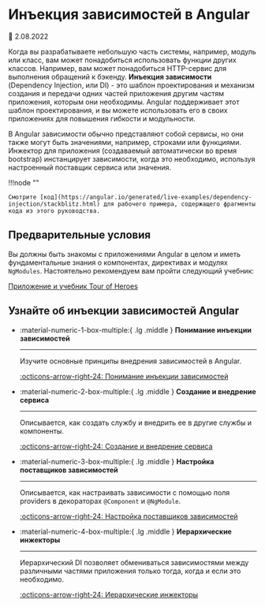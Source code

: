 # Инъекция зависимостей в Angular

:date: 2.08.2022

Когда вы разрабатываете небольшую часть системы, например, модуль или класс, вам может понадобиться использовать функции других классов. Например, вам может понадобиться HTTP-сервис для выполнения обращений к бэкенду. **Инъекция зависимости** (Dependency Injection, или DI) - это шаблон проектирования и механизм создания и передачи одних частей приложения другим частям приложения, которым они необходимы. Angular поддерживает этот шаблон проектирования, и вы можете использовать его в своих приложениях для повышения гибкости и модульности.

В Angular зависимости обычно представляют собой сервисы, но они также могут быть значениями, например, строками или функциями. Инжектор для приложения (создаваемый автоматически во время bootstrap) инстанцирует зависимости, когда это необходимо, используя настроенный поставщик сервиса или значения.

!!!node ""

    Смотрите [код](https://angular.io/generated/live-examples/dependency-injection/stackblitz.html) для рабочего примера, содержащего фрагменты кода из этого руководства.

## Предварительные условия

Вы должны быть знакомы с приложениями Angular в целом и иметь фундаментальные знания о компонентах, директивах и модулях `NgModules`. Настоятельно рекомендуем вам пройти следующий учебник:

[Приложение и учебник Tour of Heroes](toh.md)

## Узнайте об инъекции зависимостей Angular

<div class="grid cards" markdown>

-   :material-numeric-1-box-multiple:{ .lg .middle } **Понимание инъекции зависимостей**

    ***

    Изучите основные принципы внедрения зависимостей в Angular.

    [:octicons-arrow-right-24: Понимание инъекции зависимостей](dependency-injection.md)

-   :material-numeric-2-box-multiple:{ .lg .middle } **Создание и внедрение сервиса**

    ***

    Описывается, как создать службу и внедрить ее в другие службы и компоненты.

    [:octicons-arrow-right-24: Создание и внедрение сервиса](creating-injectable-service.md)

-   :material-numeric-3-box-multiple:{ .lg .middle } **Настройка поставщиков зависимостей**

    ***

    Описывается, как настраивать зависимости с помощью поля providers в декораторах `@Component` и `@NgModule`.

    [:octicons-arrow-right-24: Настройка поставщиков зависимостей](dependency-injection-providers.md)

-   :material-numeric-4-box-multiple:{ .lg .middle } **Иерархические инжекторы**

    ***

    Иерархический DI позволяет обмениваться зависимостями между различными частями приложения только тогда, когда и если это необходимо.

    [:octicons-arrow-right-24: Иерархические инжекторы](hierarchical-dependency-injection.md)

</div>
